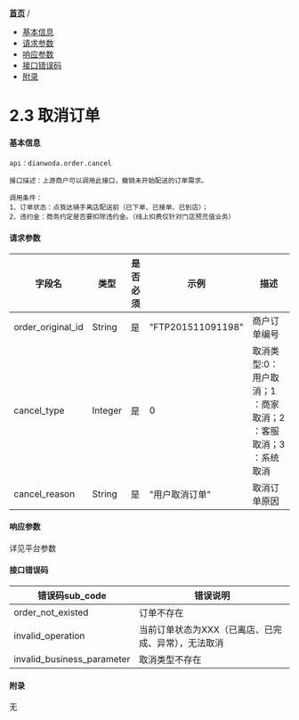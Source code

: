 [**首页**](http://baidu.com) /

- <a href="#基本信息">基本信息</a>
- <a href="#请求参数">请求参数</a>
- <a href="#响应参数">响应参数</a>
- <a href="#接口错误码">接口错误码</a>
- <a href="#附录">附录</a>


# 2.3 取消订单

#### 基本信息
```
api：dianwoda.order.cancel

接口描述：上游商户可以调用此接口，撤销未开始配送的订单需求。

调用条件：
1、订单状态：点我达骑手离店配送前（已下单、已接单、已到店）；
2、违约金：商务约定是否要扣除违约金。（线上扣费仅针对门店预充值业务）
```

#### 请求参数
字段名 | 类型 | 是否必须 | 示例 | 描述
---|---|---|---|---
order\_original\_id|String|是|"FTP201511091198"|商户订单编号
cancel\_type|Integer|是|0|取消类型:0：用户取消；1 ：商家取消；2 ：客服取消；3 ：系统取消
cancel_reason|String|是|"用户取消订单"|取消订单原因

#### 响应参数
详见平台参数

#### 接口错误码
错误码sub_code | 错误说明
---|---|
order\_not\_existed|订单不存在|
invalid\_operation|当前订单状态为XXX（已离店、已完成、异常），无法取消|
invalid\_business\_parameter|取消类型不存在|

#### 附录
无